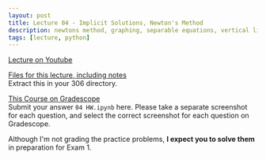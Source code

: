 ```yaml
---
layout: post
title: Lecture 04 - Implicit Solutions, Newton's Method
description: newtons method, graphing, separable equations, vertical line test
tags: [lecture, python]
---
```


[Lecture on Youtube](https://www.youtube.com/watch?v=g53kPyyqcKs)

[Files for this lecture, including notes](https://buffalo.box.com/s/kltbricfhw7fv4m7wcvpwbzj7gnmdcrn)  
Extract this in your 306 directory.

[This Course on Gradescope](https://www.gradescope.com/courses/134417/)  
Submit your answer `04 HW.ipynb` here. Please take a separate screenshot for each question, and select the correct screenshot for each question on Gradescope.

Although I'm not grading the practice problems, **I expect you to solve them** in preparation for Exam 1.